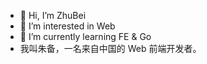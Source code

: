 - 👋 Hi, I’m ZhuBei
- 👀 I’m interested in Web
- 🌱 I’m currently learning FE & Go
- 我叫朱备，一名来自中国的 Web 前端开发者。
